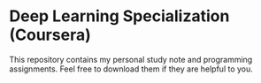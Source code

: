 # Deep Learning Specialization (Coursera)
This repository contains my personal study note and programming assignments. Feel free to download them if they are helpful to you.
